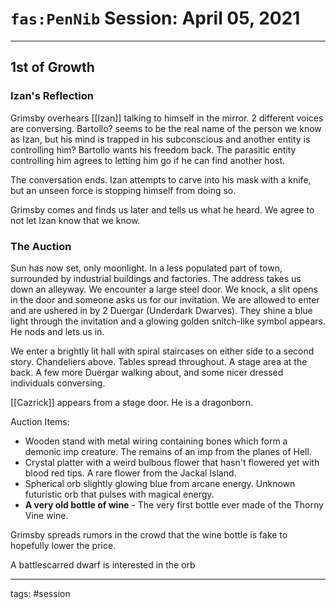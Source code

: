 # `fas:PenNib` Session: April 05, 2021
---

## 1st of Growth

### Izan's Reflection

Grimsby overhears [[Izan]] talking to himself in the mirror. 2 different voices are conversing. Bartollo? seems to be the real name of the person we know as Izan, but his mind is trapped in his subconscious and another entity is controlling him? Bartollo wants his freedom back. The parasitic entity controlling him agrees to letting him go if he can find another host.

The conversation ends. Izan attempts to carve into his mask with a knife, but an unseen force is stopping himself from doing so.

Grimsby comes and finds us later and tells us what he heard.
We agree to not let Izan know that we know.

### The Auction

Sun has now set, only moonlight. In a less populated part of town, surrounded by industrial buildings and factories. The address takes us down an alleyway. We encounter a large steel door. We knock, a slit opens in the door and someone asks us for our invitation. We are allowed to enter and are ushered in by 2 Duergar (Underdark Dwarves). They shine a blue light through the invitation and a glowing golden snitch-like symbol appears. He nods and lets us in.

We enter a brightly lit hall with spiral staircases on either side to a second story. Chandeliers above. Tables spread throughout. A stage area at the back. A few more Duergar walking about, and some nicer dressed individuals conversing.

[[Cazrick]] appears from a stage door. He is a dragonborn. 

Auction Items:
- Wooden stand with metal wiring containing bones which form a demonic imp creature. The remains of an imp from the planes of Hell.
- Crystal platter with a weird bulbous flower that hasn't flowered yet with blood red tips. A rare flower from the Jackal Island.
- Spherical orb slightly glowing blue from arcane energy. Unknown futuristic orb that pulses with magical energy.
- **A very old bottle of wine** - The very first bottle ever made of the Thorny Vine wine.

Grimsby spreads rumors in the crowd that the wine bottle is fake to hopefully lower the price. 

A battlescarred dwarf is interested in the orb

---

tags: #session